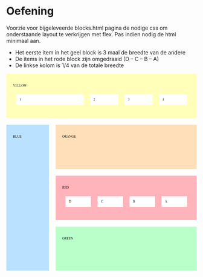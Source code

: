 # Oefening
Voorzie voor bijgeleveerde blocks.html pagina de nodige css om onderstaande layout te verkrijgen met flex. Pas indien nodig de html minimaal aan.

* Het eerste item in het geel block is 3 maal de breedte van de andere
* De items in het rode block zijn omgedraaid (D – C – B – A)
* De linkse kolom is 1/4 van de totale breedte


![](images/layout.png)
